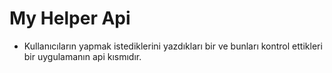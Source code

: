 # My Helper Api

- Kullanıcıların yapmak istediklerini yazdıkları bir ve bunları kontrol ettikleri bir uygulamanın api kısmıdır.

